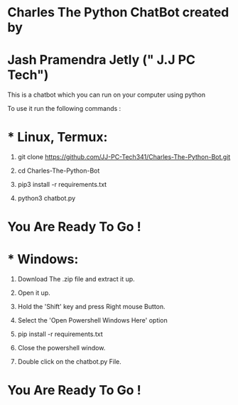 # Charles The Python ChatBot created by 
# Jash Pramendra Jetly (" J.J PC Tech")

This is a chatbot which you can run on your computer using python 

To use it run the following commands :

# * Linux, Termux:
1. git clone https://github.com/JJ-PC-Tech341/Charles-The-Python-Bot.git

2. cd Charles-The-Python-Bot

3. pip3 install -r requirements.txt

4. python3 chatbot.py

# You Are Ready To Go !

# * Windows:

1. Download The .zip file and extract it up.

2. Open it up.

3. Hold the 'Shift' key and press Right mouse Button.

4. Select the 'Open Powershell Windows Here' option

5. pip install -r requirements.txt

6. Close the powershell window.

7. Double click on the chatbot.py File.

# You Are Ready To Go !
